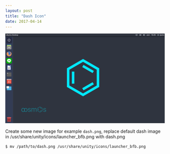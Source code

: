```yaml
---
layout: post
title: "Dash Icon"
date: 2017-04-14
---
```


![Dash Icon](/image/dash-icon-01.png)

Create some new image for example `dash.png`, replace default dash image in /usr/share/unity/icons/launcher_bfb.png with dash.png

```bash
$ mv /path/to/dash.png /usr/share/unity/icons/launcher_bfb.png
```
